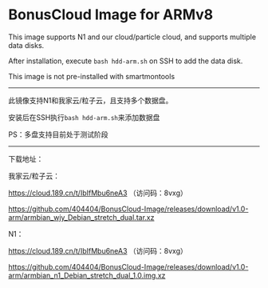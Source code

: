 # BonusCloud Image for ARMv8

This image supports N1 and our cloud/particle cloud, and supports multiple data disks.

After installation, execute `bash hdd-arm.sh` on SSH to add the data disk.

This image is not pre-installed with smartmontools

----------------------------------------------------------------------------------------------------------------------

此镜像支持N1和我家云/粒子云，且支持多个数据盘。

安装后在SSH执行`bash hdd-arm.sh`来添加数据盘

PS：多盘支持目前处于测试阶段

----------------------------------------------------------------------------------------------------------------------

下载地址：


我家云/粒子云：

https://cloud.189.cn/t/IbIfMbu6neA3 （访问码：8vxg）

https://github.com/404404/BonusCloud-Image/releases/download/v1.0-arm/armbian_wjy_Debian_stretch_dual.tar.xz


N1： 

https://cloud.189.cn/t/IbIfMbu6neA3 （访问码：8vxg）

https://github.com/404404/BonusCloud-Image/releases/download/v1.0-arm/armbian_n1_Debian_stretch_dual_1.0.img.xz
